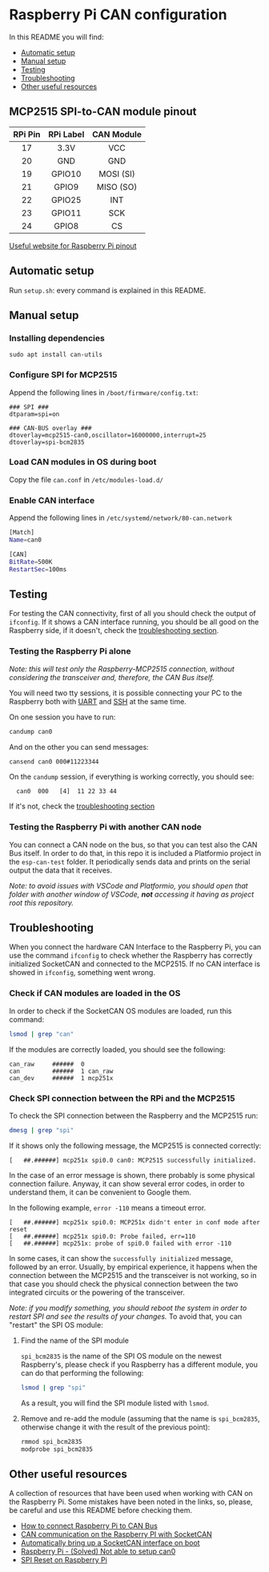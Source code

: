 # Raspberry Pi CAN configuration

In this README you will find:
- [Automatic setup](#automatic-setup)
- [Manual setup](#manual-setup)
- [Testing](#testing)
- [Troubleshooting](#troubleshooting)
- [Other useful resources](#other-useful-resources)

## MCP2515 SPI-to-CAN module pinout

| RPi Pin | RPi Label | CAN Module |
|:-------:|:---------:|:----------:|
| 17 	    | 3.3V      | VCC |
| 20 	    | GND       | GND |
| 19 	    | GPIO10    | MOSI (SI) |
| 21 	    | GPIO9     | MISO (SO) |
| 22 	    | GPIO25    | INT |
| 23 	    | GPIO11    | SCK |
| 24 	    | GPIO8     | CS |


[Useful website for Raspberry Pi pinout](https://pinout.xyz/#)

## Automatic setup

Run ```setup.sh```: every command is explained in this README.

## Manual setup

### Installing dependencies

```sudo apt install can-utils```

### Configure SPI for MCP2515

Append the following lines in ```/boot/firmware/config.txt```:

```
### SPI ###
dtparam=spi=on

### CAN-BUS overlay ###
dtoverlay=mcp2515-can0,oscillator=16000000,interrupt=25
dtoverlay=spi-bcm2835
```

### Load CAN modules in OS during boot

Copy the file ```can.conf``` in ```/etc/modules-load.d/```

### Enable CAN interface

Append the following lines in ```/etc/systemd/network/80-can.network```

```bash
[Match]
Name=can0

[CAN]
BitRate=500K
RestartSec=100ms
```

## Testing

For testing the CAN connectivity, first of all you should check the output of
``ifconfig``. If it shows a CAN interface running, you should be all good on the
Raspberry side, if it doesn't, check the [troubleshooting section](#troubleshooting).

### Testing the Raspberry Pi alone

_Note: this will test only the Raspberry-MCP2515 connection, without considering
the transceiver and, therefore, the CAN Bus itself._

You will need two tty sessions, it is possible connecting your PC to the
Raspberry both with [UART](https://github.com/policumbent/coltellino-svizzero/blob/main/debug-tools/raspberry_pi.md#uart)
and [SSH](https://github.com/policumbent/coltellino-svizzero/blob/main/debug-tools/raspberry_pi.md#ssh)
at the same time.

On one session you have to run:
```Bash
candump can0
```

And on the other you can send messages:
```Bash
cansend can0 000#11223344
```

On the ``candump`` session, if everything is working correctly, you should see:
```
  can0  000   [4]  11 22 33 44
```

If it's not, check the [troubleshooting section](#troubleshooting)

### Testing the Raspberry Pi with another CAN node

You can connect a CAN node on the bus, so that you can test also the CAN Bus
itself. In order to do that, in this repo it is included a Platformio project
in the ``esp-can-test`` folder. It periodically sends data and prints on the
serial output the data that it receives.

_Note: to avoid issues with VSCode and Platformio, you should open that folder
with another window of VSCode, **not** accessing it having as project root this
repository._

## Troubleshooting

When you connect the hardware CAN Interface to the Raspberry Pi, you can use the
command ``ifconfig`` to check whether the Raspberry has correctly initialized
SocketCAN and connected to the MCP2515. If no CAN interface is showed in
``ifconfig``, something went wrong.

### Check if CAN modules are loaded in the OS

In order to check if the SocketCAN OS modules are loaded, run this command:
```Bash
lsmod | grep "can"
```

If the modules are correctly loaded, you should see the following:
```
can_raw     ######  0
can         ######  1 can_raw
can_dev     ######  1 mcp251x
```

### Check SPI connection between the RPi and the MCP2515

To check the SPI connection between the Raspberry and the MCP2515 run:
```Bash
dmesg | grep "spi"
```

If it shows only the following message, the MCP2515 is connected correctly:
```
[   ##.######] mcp251x spi0.0 can0: MCP2515 successfully initialized.
```

In the case of an error message is shown, there probably is some physical
connection failure. Anyway, it can show several error codes, in order to
understand them, it can be convenient to Google them.

In the following example, ``error -110`` means a timeout error.
```
[   ##.######] mcp251x spi0.0: MCP251x didn't enter in conf mode after reset
[   ##.######] mcp251x spi0.0: Probe failed, err=110
[   ##.######] mcp251x: probe of spi0.0 failed with error -110
```

In some cases, it can show the ``successfully initialized`` message, followed by
an error. Usually, by empirical experience, it happens when the connection
between the MCP2515 and the transceiver is not working, so in that case you should
check the physical connection between the two integrated circuits or the
powering of the transceiver.

_Note: if you modify something, you should reboot the system in order to restart
SPI and see the results of your changes._ To avoid that, you can "restart" the
SPI OS module:

1. Find the name of the SPI module

   ``spi_bcm2835`` is the name of the SPI OS module on the newest Raspberry's,
   please check if you Raspberry has a different module, you can do that performing
   the following:

   ```Bash
   lsmod | grep "spi"
   ```

   As a result, you will find the SPI module listed with ``lsmod``.

1. Remove and re-add the module (assuming that the name is ``spi_bcm2835``,
   otherwise change it with the result of the previous point):

   ```Bash
   rmmod spi_bcm2835
   modprobe spi_bcm2835
   ```

## Other useful resources

A collection of resources that have been used when working with CAN on the
Raspberry Pi. Some mistakes have been noted in the links, so, please, be careful
and use this README before checking them.

- [How to connect Raspberry Pi to CAN Bus](https://www.hackster.io/youness/how-to-connect-raspberry-pi-to-can-bus-b60235)
- [CAN communication on the Raspberry PI with SocketCAN](https://www.pragmaticlinux.com/2021/10/can-communication-on-the-raspberry-pi-with-socketcan/)
- [Automatically bring up a SocketCAN interface on boot](https://www.pragmaticlinux.com/2021/07/automatically-bring-up-a-socketcan-interface-on-boot/)
- [Raspberry Pi - (Solved) Not able to setup can0](https://forums.raspberrypi.com/viewtopic.php?t=311606)
- [SPI Reset on Raspberry Pi](https://stackoverflow.com/questions/37698895/spi-reset-on-raspberry-pi-after-gpio-usage#40066584)

